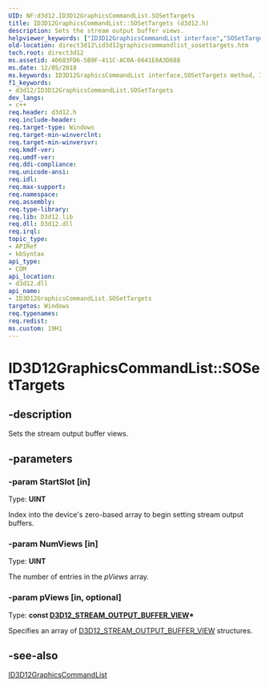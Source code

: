 ```yaml
---
UID: NF:d3d12.ID3D12GraphicsCommandList.SOSetTargets
title: ID3D12GraphicsCommandList::SOSetTargets (d3d12.h)
description: Sets the stream output buffer views.
helpviewer_keywords: ["ID3D12GraphicsCommandList interface","SOSetTargets method","ID3D12GraphicsCommandList.SOSetTargets","ID3D12GraphicsCommandList::SOSetTargets","SOSetTargets","SOSetTargets method","SOSetTargets method","ID3D12GraphicsCommandList interface","d3d12/ID3D12GraphicsCommandList::SOSetTargets","direct3d12.id3d12graphicscommandlist_sosettargets"]
old-location: direct3d12\id3d12graphicscommandlist_sosettargets.htm
tech.root: direct3d12
ms.assetid: 40683FD6-5B9F-411C-AC0A-6641E0A3D688
ms.date: 12/05/2018
ms.keywords: ID3D12GraphicsCommandList interface,SOSetTargets method, ID3D12GraphicsCommandList.SOSetTargets, ID3D12GraphicsCommandList::SOSetTargets, SOSetTargets, SOSetTargets method, SOSetTargets method,ID3D12GraphicsCommandList interface, d3d12/ID3D12GraphicsCommandList::SOSetTargets, direct3d12.id3d12graphicscommandlist_sosettargets
f1_keywords:
- d3d12/ID3D12GraphicsCommandList.SOSetTargets
dev_langs:
- c++
req.header: d3d12.h
req.include-header: 
req.target-type: Windows
req.target-min-winverclnt: 
req.target-min-winversvr: 
req.kmdf-ver: 
req.umdf-ver: 
req.ddi-compliance: 
req.unicode-ansi: 
req.idl: 
req.max-support: 
req.namespace: 
req.assembly: 
req.type-library: 
req.lib: D3d12.lib
req.dll: D3d12.dll
req.irql: 
topic_type:
- APIRef
- kbSyntax
api_type:
- COM
api_location:
- d3d12.dll
api_name:
- ID3D12GraphicsCommandList.SOSetTargets
targetos: Windows
req.typenames: 
req.redist: 
ms.custom: 19H1
---
```


# ID3D12GraphicsCommandList::SOSetTargets


## -description


Sets the stream output buffer views.
        


## -parameters




### -param StartSlot [in]

Type: <b>UINT</b>

Index into the device's zero-based array to begin setting stream output buffers.

          


### -param NumViews [in]

Type: <b>UINT</b>

The number of entries in the <i>pViews</i> array.
          


### -param pViews [in, optional]

Type: <b>const <a href="https://docs.microsoft.com/windows/desktop/api/d3d12/ns-d3d12-d3d12_stream_output_buffer_view">D3D12_STREAM_OUTPUT_BUFFER_VIEW</a>*</b>

Specifies an array of  <a href="https://docs.microsoft.com/windows/desktop/api/d3d12/ns-d3d12-d3d12_stream_output_buffer_view">D3D12_STREAM_OUTPUT_BUFFER_VIEW</a> structures.
          


## -see-also




<a href="https://docs.microsoft.com/windows/desktop/api/d3d12/nn-d3d12-id3d12graphicscommandlist">ID3D12GraphicsCommandList</a>
 

 

